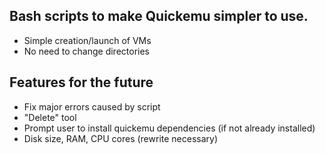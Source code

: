 ## Bash scripts to make Quickemu simpler to use.

-   Simple creation/launch of VMs
-   No need to change directories


## Features for the future

-   Fix major errors caused by script
-   "Delete" tool
-   Prompt user to install quickemu dependencies (if not already installed)
-   Disk size, RAM, CPU cores (rewrite necessary)